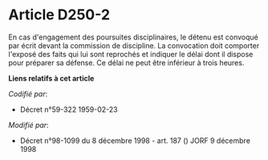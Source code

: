 # Article D250-2

En cas d'engagement des poursuites disciplinaires, le détenu est convoqué par écrit devant la commission de discipline. La
convocation doit comporter l'exposé des faits qui lui sont reprochés et indiquer le délai dont il dispose pour préparer sa
défense. Ce délai ne peut être inférieur à trois heures.

**Liens relatifs à cet article**

_Codifié par_:

  - Décret n°59-322 1959-02-23

_Modifié par_:

  - Décret n°98-1099 du 8 décembre 1998 - art. 187 () JORF 9 décembre 1998
